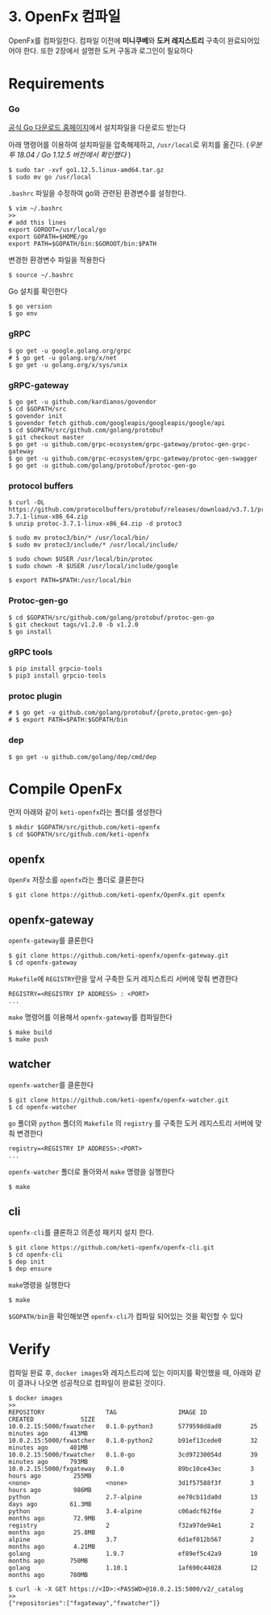 # 3. OpenFx 컴파일

OpenFx를 컴파일한다. 컴파일 이전에 **미니쿠베**와 **도커 레지스트리** 구축이 완료되어있어야 한다. 또한 2장에서 설명한 도커 구동과 로그인이 필요하다

# Requirements

### Go

[공식 Go 다운로드 홈페이지](https://golang.org/doc/install)에서 설치파일을 다운로드 받는다

아래 명령어를 이용하여 설치파일을 압축해제하고, `/usr/local`로 위치를 옮긴다. (*우분투 18.04 / Go 1.12.5 버전에서 확인했다* )

    $ sudo tar -xvf go1.12.5.linux-amd64.tar.gz
    $ sudo mv go /usr/local

`.bashrc` 파일을 수정하여 go와 관련된 환경변수를 설정한다.

    $ vim ~/.bashrc
    >>
    # add this lines
    export GOROOT=/usr/local/go
    export GOPATH=$HOME/go
    export PATH=$GOPATH/bin:$GOROOT/bin:$PATH

변경한 환경변수 파일을 적용한다

    $ source ~/.bashrc

Go 설치를 확인한다

    $ go version
    $ go env

### gRPC

    $ go get -u google.golang.org/grpc
    # $ go get -u golang.org/x/net
    $ go get -u golang.org/x/sys/unix

### gRPC-gateway

    $ go get -u github.com/kardianos/govendor
    $ cd $GOPATH/src
    $ govendor init
    $ govendor fetch github.com/googleapis/googleapis/google/api
    $ cd $GOPATH/src/github.com/golang/protobuf
    $ git checkout master
    $ go get -u github.com/grpc-ecosystem/grpc-gateway/protoc-gen-grpc-gateway
    $ go get -u github.com/grpc-ecosystem/grpc-gateway/protoc-gen-swagger
    $ go get -u github.com/golang/protobuf/protoc-gen-go

### protocol buffers

    $ curl -OL https://github.com/protocolbuffers/protobuf/releases/download/v3.7.1/protoc-3.7.1-linux-x86_64.zip
    $ unzip protoc-3.7.1-linux-x86_64.zip -d protoc3
    
    $ sudo mv protoc3/bin/* /usr/local/bin/
    $ sudo mv protoc3/include/* /usr/local/include/
    
    $ sudo chown $USER /usr/local/bin/protoc
    $ sudo chown -R $USER /usr/local/include/google
    
    $ export PATH=$PATH:/usr/local/bin

### Protoc-gen-go

    $ cd $GOPATH/src/github.com/golang/protobuf/protoc-gen-go
    $ git checkout tags/v1.2.0 -b v1.2.0
    $ go install

### gRPC tools

    $ pip install grpcio-tools
    $ pip3 install grpcio-tools

### protoc plugin

    # $ go get -u github.com/golang/protobuf/{proto,protoc-gen-go}
    # $ export PATH=$PATH:$GOPATH/bin

### dep

    $ go get -u github.com/golang/dep/cmd/dep

# Compile OpenFx

먼저 아래와 같이 `keti-openfx`라는 폴더를 생성한다

    $ mkdir $GOPATH/src/github.com/keti-openfx
    $ cd $GOPATH/src/github.com/keti-openfx

## openfx

`OpenFx` 저장소를 `openfx`라는 폴더로 클론한다

    $ git clone https://github.com/keti-openfx/OpenFx.git openfx

## openfx-gateway

`openfx-gateway`를 클론한다

    $ git clone https://github.com/keti-openfx/openfx-gateway.git
    $ cd openfx-gateway

`Makefile`에 `REGISTRY`란을 앞서 구축한 도커 레지스트리 서버에 맞춰 변경한다

    REGISTRY=<REGISTRY IP ADDRESS> : <PORT>
    ...

`make` 명령어를 이용해서 `openfx-gateway`를 컴파일한다

    $ make build
    $ make push

## watcher

`openfx-watcher`를 클론한다

    $ git clone https://github.com/keti-openfx/openfx-watcher.git
    $ cd openfx-watcher

`go` 폴더와 `python` 폴더의 `Makefile` 의 `registry` 를 구축한 도커 레지스트리 서버에 맞춰 변경한다

    registry=<REGISTRY IP ADDRESS>:<PORT>
    ...

`openfx-watcher` 폴더로 돌아와서 `make` 명령을 실행한다

    $ make

## cli

`openfx-cli`를 클론하고 의존성 패키지 설치 한다.

    $ git clone https://github.com/keti-openfx/openfx-cli.git
    $ cd openfx-cli
    $ dep init
    $ dep ensure

`make`명령을 실행한다

    $ make

`$GOPATH/bin`을 확인해보면 `openfx-cli`가 컴파일 되어있는 것을 확인할 수 있다

# Verify

컴파일 완료 후, `docker images`와 레지스트리에 있는 이미지를 확인했을 때, 아래와 같이 결과나 나오면 성공적으로 컴파일이 완료된 것이다.

    $ docker images
    >>
    REPOSITORY                 TAG                 IMAGE ID            CREATED             SIZE
    10.0.2.15:5000/fxwatcher   0.1.0-python3       5779598d8ad0        25 minutes ago      413MB
    10.0.2.15:5000/fxwatcher   0.1.0-python2       b91ef13cede0        32 minutes ago      401MB
    10.0.2.15:5000/fxwatcher   0.1.0-go            3cd97230054d        39 minutes ago      793MB
    10.0.2.15:5000/fxgateway   0.1.0               89bc10ce43ec        3 hours ago         255MB
    <none>                     <none>              3d1f57588f3f        3 hours ago         986MB
    python                     2.7-alpine          ee70cb11da0d        13 days ago         61.3MB
    python                     3.4-alpine          c06adcf62f6e        2 months ago        72.9MB
    registry                   2                   f32a97de94e1        2 months ago        25.8MB
    alpine                     3.7                 6d1ef012b567        2 months ago        4.21MB
    golang                     1.9.7               ef89ef5c42a9        10 months ago       750MB
    golang                     1.10.1              1af690c44028        12 months ago       780MB
    
    $ curl -k -X GET https://<ID>:<PASSWD>@10.0.2.15:5000/v2/_catalog
    >>
    {"repositories":["fxgateway","fxwatcher"]}
